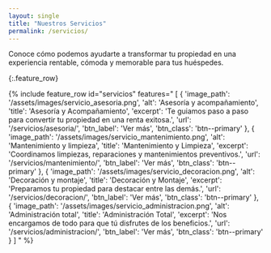 ```yaml
---
layout: single
title: "Nuestros Servicios"
permalink: /servicios/
---
```


Conoce cómo podemos ayudarte a transformar tu propiedad en una experiencia rentable, cómoda y memorable para tus huéspedes.

{:.feature_row}

{% include feature_row id="servicios" features="
[
  {
    'image_path': '/assets/images/servicio_asesoria.png',
    'alt': 'Asesoría y acompañamiento',
    'title': 'Asesoría y Acompañamiento',
    'excerpt': 'Te guiamos paso a paso para convertir tu propiedad en una renta exitosa.',
    'url': '/servicios/asesoria/',
    'btn_label': 'Ver más',
    'btn_class': 'btn--primary'
  },
  {
    'image_path': '/assets/images/servicio_mantenimiento.png',
    'alt': 'Mantenimiento y limpieza',
    'title': 'Mantenimiento y Limpieza',
    'excerpt': 'Coordinamos limpiezas, reparaciones y mantenimientos preventivos.',
    'url': '/servicios/mantenimiento/',
    'btn_label': 'Ver más',
    'btn_class': 'btn--primary'
  },
  {
    'image_path': '/assets/images/servicio_decoracion.png',
    'alt': 'Decoración y montaje',
    'title': 'Decoración y Montaje',
    'excerpt': 'Preparamos tu propiedad para destacar entre las demás.',
    'url': '/servicios/decoracion/',
    'btn_label': 'Ver más',
    'btn_class': 'btn--primary'
  },
  {
    'image_path': '/assets/images/servicio_administracion.png',
    'alt': 'Administración total',
    'title': 'Administración Total',
    'excerpt': 'Nos encargamos de todo para que tú disfrutes de los beneficios.',
    'url': '/servicios/administracion/',
    'btn_label': 'Ver más',
    'btn_class': 'btn--primary'
  }
]
" %}
